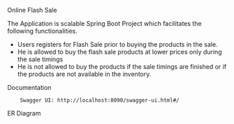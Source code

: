 Online Flash Sale 

 The Application is scalable Spring Boot Project which facilitates the following functionalities.

* Users registers for Flash Sale prior to buying the products in the sale.
* He is allowed to buy the flash sale products at lower prices only during the sale timings
* He is not allowed to buy the products if the sale timings are finished or if the products are not available in the inventory.

Documentation

        Swagger UI: http://localhost:8090/swagger-ui.html#/
        
ER Diagram
        
        
        
